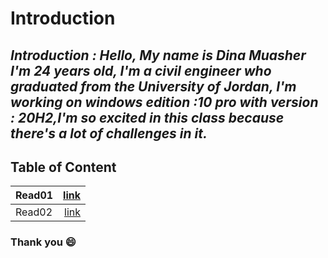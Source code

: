 # Introduction

##  *Introduction : Hello, My name is Dina Muasher I'm 24 years old, I'm a civil engineer who graduated from the University of Jordan, I'm working on windows edition :10 pro with version : 20H2,I'm so excited in this class because there's a lot of challenges in it.*

## **Table of Content**
 | Read01| [link](Read01.md)|
|--------|-------:|
| Read02 | [link](Read02.md)|

 ### Thank you 😄 


